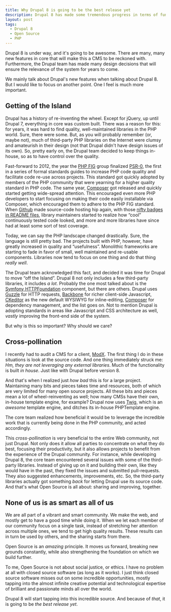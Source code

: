```yaml
---
title: Why Drupal 8 is going to be the best release yet
description: Drupal 8 has made some tremendous progress in terms of functionality and architecture. Here's why I think this release is a revolution.
layout: post
tags:
  - Drupal 8
  - Open Source
  - PHP
---
```


Drupal 8 is under way, and it's going to be awesome. There are many, many new features in core that will make this a CMS to be reckoned with. Furthermore, the Drupal team has made many design decisions that will ensure the relevance of the system for years to come.

We mainly talk about Drupal's new features when talking about Drupal 8. But I would like to focus on another point. One I feel is much more important.

## Getting of the Island

Drupal has a history of re-inventing the wheel. Except for jQuery, up until Drupal 7, everything in core was custom built. There was a reason for this: for years, it was hard to find quality, well-maintained libraries in the PHP world. Sure, there were some. But, as you will probably remember (or, maybe not), much of third-party PHP libraries on the Internet were clumsy and amateurish in their design (not that Drupal didn't have design issues of its own). So, pretty early on, the Drupal team decided to keep things in-house, so as to have control over the quality.

Fast-forward to 2012, the year the [PHP FIG](http://www.php-fig.org) group finalized [PSR-0](http://www.php-fig.org/psr/psr-0/), the first in a series of formal standards guides to increase PHP code quality and facilitate code re-use across projects. This standard got quickly adopted by members of the PHP community that were yearning for a higher quality standard in PHP code. The same year, [Composer](https://getcomposer.org/) got released and quickly started getting wide-spread attention. This encouraged even more PHP developers to start focusing on making their code easily installable via Composer, which encouraged them to adhere to the PHP FIG standard. When [Github](https://github.com) made source-code hosting hip again, with those [nifty badges in README files](https://github.com/wadmiraal/rtfm#rtfm), library maintainers started to realize how &ldquo;cool&rdquo; continuously tested code looked, and more and more libraries have since had at least some sort of test coverage.

Today, we can say the PHP landscape changed drastically. Sure, the language is still pretty bad. The projects built with PHP, however, have greatly increased in quality and &ldquo;usefulness&rdquo;. Monolithic frameworks are starting to fade in favor of small, well maintained and re-usable components. Libraries now tend to focus on one thing and do that thing *really well*.

The Drupal team acknowledged this fact, and decided it was time for Drupal to move &ldquo;off the Island&rdquo;. Drupal 8 not only includes a few third-party libraries, it includes *a lot*. Probably the one most talked about is the [Symfony HTTPFoundation](http://symfony.com/doc/current/components/http_foundation/introduction.html) component, but there are others. Drupal uses [Guzzle](https://github.com/guzzle/guzzle) for HTTP requests, [Backbone](http://backbonejs.org/) for richer client-side Javascript, [CKeditor](http://ckeditor.com/) as the new default WYSIWYG for inline-editing, [Composer](https://getcomposer.org/) for dependency management, and the list goes on. Not to mention Drupal is adopting standards in areas like Javascript and CSS architecture as well, *vastly* improving the front-end side of the system.

But why is this so important? Why should we care?

## Cross-pollination

I recently had to audit a CMS for a client, [ModX](http://modxcms.com/). The first thing I do in these situations is look at the source code. And one thing immediately struck me: *Hm, they are not leveraging any external libraries*. Much of the functionality is built *in house*. Just like with Drupal before version 8.

And that's when I realized just *how bad* this is for a large project. Maintaining many bits and pieces takes time and resources, both of which are very limited for many open source projects. All these bits and pieces mean a lot of wheel-reinventing as well; how many CMSs have their own, in-house template engine, for example? Drupal now uses [Twig](http://twig.sensiolabs.org/), which is an *awesome* template engine, and ditches its in-house PHPTemplate engine.

The core team realized how beneficial it would be to leverage the incredible work that is currently being done in the PHP community, and acted accordingly.

This *cross-pollination* is very beneficial to the entire Web community, not just Drupal. Not only does it allow all parties to concentrate on what they do best, focusing their productivity, but it also allows projects to benefit from the experience of the Drupal community. For instance, while developing Drupal 8, the core team encountered several issues with some of the third-party libraries. Instead of giving up on it and building their own, like they would have in the past, they fixed the issues and submitted pull-requests. They also suggested enhancements, improvements, etc. So, the third-party libraries actually got something *back* for letting Drupal use its source code. And that's what Open Source is all about: sharing and improving, together.

## None of us is as smart as all of us

We are all part of a vibrant and smart community. We make the web, and mostly get to have a good time while doing it. When we let each member of our community focus on a single task, instead of stretching her attention across multiple ones, we tend to get high quality results. These results can in turn be used by others, and the sharing starts from there.

Open Source is an *amazing* principle. It moves us forward, breaking new grounds constantly, while also strengthening the foundation on which we build further.

To me, Open Source is not about social justice, or ethics. I have no problem at all with closed source software (as long as it works). I just think closed source software misses out on some incredible opportunities, mostly tapping into the almost infinite creative potential and technological expertise of brilliant and passionate minds all over the world.

Drupal 8 will start tapping into this incredible source. And because of *that*, it is going to be *the best release yet*.

